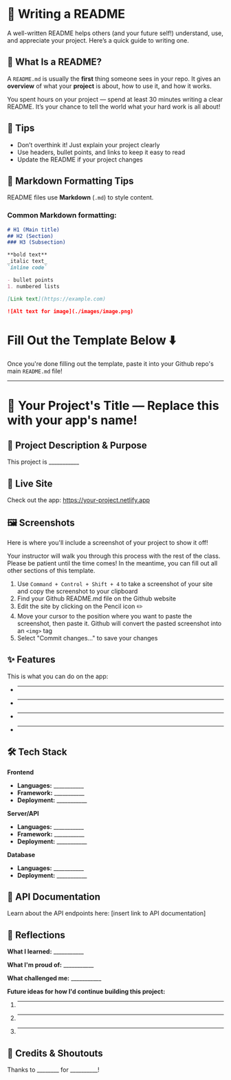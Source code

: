 # 📝 Writing a README

A well-written README helps others (and your future self!) understand, use, and appreciate your project. Here’s a quick guide to writing one.

## 📌 What Is a README?

A `README.md` is usually the **first** thing someone sees in your repo. It gives an **overview** of what your **project** is about, how to use it, and how it works.

You spent hours on your project — spend at least 30 minutes writing a clear README.
It’s your chance to tell the world what your hard work is all about!

## 🧹 Tips

- Don’t overthink it! Just explain your project clearly
- Use headers, bullet points, and links to keep it easy to read
- Update the README if your project changes

## 🎨 Markdown Formatting Tips

README files use **Markdown** (`.md`) to style content.

### Common Markdown formatting:

```markdown
# H1 (Main title)
## H2 (Section)
### H3 (Subsection)

**bold text**  
_italic text_  
`inline code`  

- bullet points
1. numbered lists

[Link text](https://example.com)

![Alt text for image](./images/image.png)
```

# Fill Out the Template Below ⬇️ 
Once you're done filling out the template, paste it into your Github repo's main `README.md` file! 

---

# 📝 Your Project's Title — Replace this with your app's name!

## 📌 Project Description & Purpose

This project is ___________

## 🚀 Live Site

Check out the app: https://your-project.netlify.app

## 🖼️ Screenshots

Here is where you'll include a screenshot of your project to show it off! 

Your instructor will walk you through this process with the rest of the class. Please be patient until the time comes! In the meantime, you can fill out all other sections of this template. 
1. Use `Command + Control + Shift + 4` to take a screenshot of your site and copy the screenshot to your clipboard 
2. Find your Github README.md file on the Github website
3. Edit the site by clicking on the Pencil icon ✏️
4. Move your cursor to the position where you want to paste the screenshot, then paste it. Github will convert the pasted screenshot into an `<img>` tag
6. Select "Commit changes..." to save your changes 

## ✨ Features

This is what you can do on the app: 
- ____________
- ____________
- ____________
- ____________

## 🛠️ Tech Stack

**Frontend**

- **Languages:** ___________
- **Framework:** ___________
- **Deployment:** ___________

**Server/API**

- **Languages:** ___________
- **Framework:** ___________
- **Deployment:** ___________

**Database**

- **Languages:** ___________
- **Deployment:** ___________

## 🔹 API Documentation

Learn about the API endpoints here: [insert link to API documentation]

## 💭 Reflections

**What I learned:** ___________

**What I'm proud of:** ___________

**What challenged me:** ___________

**Future ideas for how I'd continue building this project:** 
1. ___________
2. ___________
3. ___________

## 🙌 Credits & Shoutouts 

Thanks to ________ for __________!
